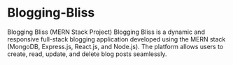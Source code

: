 # Blogging-Bliss
Blogging Bliss (MERN Stack Project) Blogging Bliss is a dynamic and responsive full-stack blogging application developed using the MERN stack (MongoDB, Express.js, React.js, and Node.js). The platform allows users to create, read, update, and delete blog posts seamlessly. 
